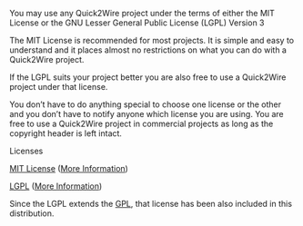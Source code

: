 You may use any Quick2Wire project under the terms of either the MIT License or the GNU Lesser General Public License (LGPL) Version 3

The MIT License is recommended for most projects. It is simple and easy to understand and it places almost no restrictions on what you can do with a Quick2Wire project.

If the LGPL suits your project better you are also free to use a Quick2Wire project under that license.

You don’t have to do anything special to choose one license or the other and you don’t have to notify anyone which license you are using. You are free to use a Quick2Wire project in commercial projects as long as the copyright header is left intact.

Licenses

[MIT License](MIT_LICENSE.txt) ([More Information](http://en.wikipedia.org/wiki/MIT_License))

[LGPL](LGPL.txt) ([More Information](http://en.wikipedia.org/wiki/GNU_Lesser_General_Public_License))

Since the LGPL extends the [GPL](GPL.txt), that license has been also included in this distribution.